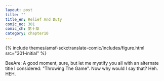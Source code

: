```yaml
---
layout: post
title: ""
title_en: Relief And Duty
comic_no: 301
comic_ch: 第十章
category: chapter10
---
```

{% include themes/amsf-sckctranslate-comic/includes/figure.html src="301-initial" %}

BeeAre: A good moment, sure, but let me mystify you all with an alternate title I considered: "Throwing The Game". Now why would I say that? Heh. HEH.
